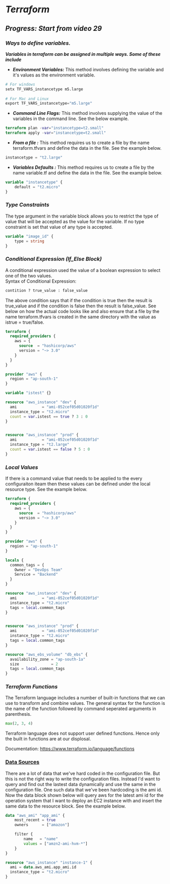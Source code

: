 # ***Terraform***

## ***Progress: Start from video 29***

### ***Ways to define variables.***

***Variables in terraform can be assigned in multiple ways. Some of these include***
* ***Environment Variables:*** This method involves defining the variable and it's values as the environment variable.
```terraform
# For windows
setx TF_VARS_instancetype m5.large  
  
# For Mac and Linux
export TF_VARS_instancetype="m5.large"
```
* ***Command Line Flags:*** This method involves supplying the value of the variables in the command line. See the below example.
```terraform
terraform plan -var="instancetype=t2.small" 
terraform apply -var="instancetype=t2.small" 
```
* ***From a file :*** This method requires us to create a file by the name terraform.tfvars and define the data in the file. See the example below.
```terraform
instancetype = "t2.large"
```
* ***Variables Defaults :*** This method requires us to create a file by the name variable.tf and define the data in the file. See the example below.
```terraform
variable "instancetype" {
    default = "t2.micro"
}
```
### ***Type Constraints***

The type argument in the variable block allows you to restrict the type of value that will be accepted as the value for the variable. If no type constraint is set that value of any type is accepted.
```terraform
variable "image_id" {
    type = string
}
```

### ***Conditional Expression (If_Else Block)***

A conditional expression used the value of a boolean expression to select one of the two values.  
Syntax of Conditional Expression:
```terraform
contition ? true_value : false_value
```
The above condition says that if the condition is true then the result is true_value and if the condition is false then the result is false_value.
See below on how the actual code looks like and also ensure that a file by the name terraform.tfvars is created in the same directory with the value as istrue = true/false.
```terraform
terraform {
  required_providers {
    aws = {
      source  = "hashicorp/aws"
      version = "~> 3.0"
    }
  }
}

provider "aws" {
  region = "ap-south-1"
}

variable "istest" {}

resource "aws_instance" "dev" {
  ami           = "ami-052cef05d01020f1d"
  instance_type = "t2.micro"
  count = var.istest == true ? 3 : 0
}


resource "aws_instance" "prod" {
  ami           = "ami-052cef05d01020f1d"
  instance_type = "t2.large"
  count = var.istest == false ? 5 : 0
}
```

### ***Local Values***
If there is a command value that needs to be applied to the every configuraiton iteam then these values can be defined under the local resource type. See the example below.
```terraform
terraform {
  required_providers {
    aws = {
      source  = "hashicorp/aws"
      version = "~> 3.0"
    }
  }
}

provider "aws" {
  region = "ap-south-1"
}

locals {
  common_tags = {
    Owner = "DevOps Team"
    Service = "Backend"
  }
}

resource "aws_instance" "dev" {
  ami           = "ami-052cef05d01020f1d"
  instance_type = "t2.micro"
  tags = local.common_tags
}


resource "aws_instance" "prod" {
  ami           = "ami-052cef05d01020f1d"
  instance_type = "t2.micro"
  tags = local.common_tags
}

resource "aws_ebs_volume" "db_ebs" {
  availability_zone = "ap-south-1a"
  size              = 2
  tags = local.common_tags
}
```
### ***Terraform Functions***

The Terraform language includes a number of built-in functions that we can use to transform and combine values.
The general syntax for the function is the name of the function followed by command seperated arguments in parenthesis.
```terraform
max(2, 3, 4)
```
Terraform language does not support user defined functions. Hence only the built in functions are at our displosal.

Documentation: https://www.terraform.io/language/functions



### <ins>Data Sources</ins>

There are a lot of data that we've hard coded in the configuration file. But this is not the right way to write the configuration files.
Instead I'd want to query and find out the lastest data dynamically and use the same in the configuration file. One such data that we've been hardcoding is the ami id. 
Now the data block shown below will query aws for the latest ami id for the operation system that I want to deploy an EC2 instance with and insert the same data to the resource block. See the example below.
```terraform
data "aws_ami" "app_ami" {
    most_recent = true
    owners      = ["amazon"]

    filter {
        name   = "name"
        values = ["amzn2-ami-hvm-*"]
    }
}

resource "aws_instance" "instance-1" {
  ami = data.aws_ami.app_ami.id
  instance_type = "t2.micro"
}
```



